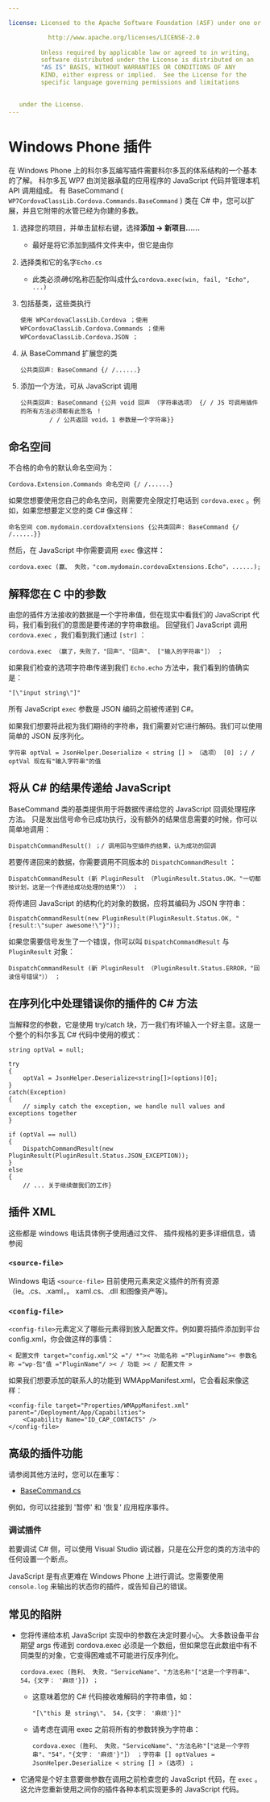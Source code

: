 ```yaml
---

license: Licensed to the Apache Software Foundation (ASF) under one or more contributor license agreements. See the NOTICE file distributed with this work for additional information regarding copyright ownership. The ASF licenses this file to you under the Apache License, Version 2.0 (the "License"); you may not use this file except in compliance with the License. You may obtain a copy of the License at

           http://www.apache.org/licenses/LICENSE-2.0
    
         Unless required by applicable law or agreed to in writing,
         software distributed under the License is distributed on an
         "AS IS" BASIS, WITHOUT WARRANTIES OR CONDITIONS OF ANY
         KIND, either express or implied.  See the License for the
         specific language governing permissions and limitations
    

   under the License.
---
```


# Windows Phone 插件

在 Windows Phone 上的科尔多瓦编写插件需要科尔多瓦的体系结构的一个基本的了解。 科尔多瓦 WP7 由浏览器承载的应用程序的 JavaScript 代码并管理本机 API 调用组成。 有 BaseCommand ( `WP7CordovaClassLib.Cordova.Commands.BaseCommand` ) 类在 C# 中，您可以扩展，并且它附带的水管已经为你建的多数。

1.  选择您的项目，并单击鼠标右键，选择**添加 → 新项目......**
    
    *   最好是将它添加到插件文件夹中，但它是由你

2.  选择类和它的名字`Echo.cs`
    
    *   此类必须*确切*名称匹配你叫成什么`cordova.exec(win, fail, "Echo", ...)`

3.  包括基类，这些类执行
    
        使用 WPCordovaClassLib.Cordova ；使用 WPCordovaClassLib.Cordova.Commands ；使用 WPCordovaClassLib.Cordova.JSON ；
        

4.  从 BaseCommand 扩展您的类
    
        公共类回声: BaseCommand {/ /......}
        

5.  添加一个方法，可从 JavaScript 调用
    
        公共类回声: BaseCommand {公共 void 回声 （字符串选项） {/ / JS 可调用插件的所有方法必须都有此签名 ！
                / / 公共返回 void，1 参数是一个字符串}}
        

## 命名空间

不合格的命令的默认命名空间为：

    Cordova.Extension.Commands 命名空间 {/ /......}
    

如果您想要使用您自己的命名空间，则需要完全限定打电话到 `cordova.exec` 。例如，如果您想要定义您的类 C# 像这样：

    命名空间 com.mydomain.cordovaExtensions {公共类回声: BaseCommand {/ /......}}
    

然后，在 JavaScript 中你需要调用 `exec` 像这样：

    cordova.exec (赢、 失败，"com.mydomain.cordovaExtensions.Echo"，......);
    

## 解释您在 C 中的参数

由您的插件方法接收的数据是一个字符串值，但在现实中看我们的 JavaScript 代码，我们看到我们的意图是要传递的字符串数组。 回望我们 JavaScript 调用 `cordova.exec` ，我们看到我们通过 `[str]` ：

    cordova.exec （赢了，失败了，"回声"、"回声"、 ["输入的字符串"]） ；
    

如果我们检查的选项字符串传递到我们 `Echo.echo` 方法中，我们看到的值确实是：

    "[\"input string\"]"
    

所有 JavaScript `exec` 参数是 JSON 编码之前被传递到 C#。

如果我们想要将此视为我们期待的字符串，我们需要对它进行解码。我们可以使用简单的 JSON 反序列化。

    字符串 optVal = JsonHelper.Deserialize < string [] > （选项） [0] ；/ / optVal 现在有"输入字符串"的值
    

## 将从 C# 的结果传递给 JavaScript

BaseCommand 类的基类提供用于将数据传递给您的 JavaScript 回调处理程序方法。 只是发出信号命令已成功执行，没有额外的结果信息需要的时候，你可以简单地调用：

    DispatchCommandResult() ；/ 调用回与空插件的结果，认为成功的回调
    

若要传递回来的数据，你需要调用不同版本的 `DispatchCommandResult` ：

    DispatchCommandResult (新 PluginResult （PluginResult.Status.OK，"一切都按计划，这是一个传递给成功处理的结果"）） ；
    

将传递回 JavaScript 的结构化的对象的数据，应将其编码为 JSON 字符串：

    DispatchCommandResult(new PluginResult(PluginResult.Status.OK, "{result:\"super awesome!\"}"));
    

如果您需要信号发生了一个错误，你可以叫 `DispatchCommandResult` 与 `PluginResult` 对象：

    DispatchCommandResult (新 PluginResult （PluginResult.Status.ERROR，"回波信号错误"）） ；
    

## 在序列化中处理错误你的插件的 C# 方法

当解释您的参数，它是使用 try/catch 块，万一我们有坏输入一个好主意。这是一个整个的科尔多瓦 C# 代码中使用的模式：

    string optVal = null;
    
    try
    {
        optVal = JsonHelper.Deserialize<string[]>(options)[0];
    }
    catch(Exception)
    {
        // simply catch the exception, we handle null values and exceptions together
    }
    
    if (optVal == null)
    {
        DispatchCommandResult(new PluginResult(PluginResult.Status.JSON_EXCEPTION));
    }
    else
    {
        // ... 关于继续做我们的工作}
    

## 插件 XML

这些都是 windows 电话具体例子使用通过文件、 插件规格的更多详细信息，请参阅

### `<source-file>`

Windows 电话 `<source-file>` 目前使用元素来定义插件的所有资源 （ie。.cs、.xaml，。 xaml.cs、.dll 和图像资产等)。

### `<config-file>`

`<config-file>`元素定义了哪些元素得到放入配置文件。例如要将插件添加到平台 config.xml，你会做这样的事情：

    < 配置文件 target="config.xml"父 ="/ *">< 功能名称 ="PluginName">< 参数名称 ="wp-包"值 ="PluginName"/ >< / 功能 >< / 配置文件 >
    

如果我们想要添加的联系人的功能到 WMAppManifest.xml，它会看起来像这样：

    <config-file target="Properties/WMAppManifest.xml" parent="/Deployment/App/Capabilities">
        <Capability Name="ID_CAP_CONTACTS" />
    </config-file>
    

## 高级的插件功能

请参阅其他方法时，您可以在重写：

*   [BaseCommand.cs][1]

 [1]: https://github.com/apache/cordova-wp7/blob/master/templates/standalone/cordovalib/Commands/BaseCommand.cs

例如，你可以挂接到 '暂停' 和 '恢复' 应用程序事件。

### 调试插件

若要调试 C# 侧，可以使用 Visual Studio 调试器，只是在公开您的类的方法中的任何设置一个断点。

JavaScript 是有点更难在 Windows Phone 上进行调试。您需要使用 `console.log` 来输出的状态你的插件，或告知自己的错误。

## 常见的陷阱

*   您将传递给本机 JavaScript 实现中的参数在决定时要小心。 大多数设备平台期望 args 传递到 cordova.exec 必须是一个数组，但如果您在此数组中有不同类型的对象，它变得困难或不可能进行反序列化。
    
        cordova.exec (胜利、 失败，"ServiceName"、"方法名称"["这是一个字符串"、 54，{文字： '麻烦'}]) ；
        
    
    *   这意味着您的 C# 代码接收难解码的字符串值，如：
        
            "[\"this 是 string\"、 54，{文字： '麻烦'}]"
            
    
    *   请考虑在调用 exec 之前将所有的参数转换为字符串：
        
            cordova.exec (胜利、 失败，"ServiceName"、"方法名称"["这是一个字符串"、"54"，"{文字： '麻烦'}"]） ；字符串 [] optValues = JsonHelper.Deserialize < string [] > (选项) ；
            

*   它通常是个好主意要做参数在调用之前检查您的 JavaScript 代码，在 `exec` 。 这允许您重新使用之间你的插件各种本机实现更多的 JavaScript 代码。